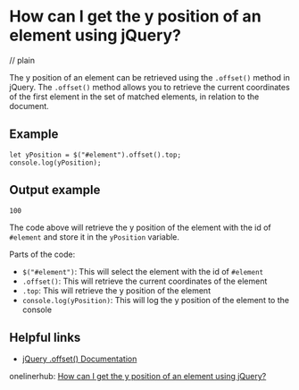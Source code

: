 # How can I get the y position of an element using jQuery?
// plain

The y position of an element can be retrieved using the `.offset()` method in jQuery. The `.offset()` method allows you to retrieve the current coordinates of the first element in the set of matched elements, in relation to the document.

## Example

```
let yPosition = $("#element").offset().top;
console.log(yPosition);
```
## Output example
 `100`

The code above will retrieve the y position of the element with the id of `#element` and store it in the `yPosition` variable.

Parts of the code:
- `$("#element")`: This will select the element with the id of `#element`
- `.offset()`: This will retrieve the current coordinates of the element
- `.top`: This will retrieve the y position of the element
- `console.log(yPosition)`: This will log the y position of the element to the console

## Helpful links
- [jQuery .offset() Documentation](https://api.jquery.com/offset/)

onelinerhub: [How can I get the y position of an element using jQuery?](https://onelinerhub.com/jquery/how-can-i-get-the-y-position-of-an-element-using-jquery)